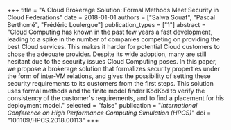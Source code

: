 +++
title = "A Cloud Brokerage Solution: Formal Methods Meet   Security in Cloud Federations"
date = 2018-01-01
authors = ["Salwa Souaf", "Pascal Berthomé", "Frédéric Loulergue"]
publication_types = ["1"]
abstract = "Cloud Computing has known in the past few years a   fast development, leading to a spike in the number   of companies competing on providing the best Cloud   services. This makes it harder for potential Cloud   customers to chose the adequate provider. Despite   its wide adoption, many are still hesitant due to   the security issues Cloud Computing poses. In this   paper, we propose a brokerage solution that   formalizes security properties under the form of   inter-VM relations, and gives the possibility of   setting these security requirements to its customers   from the first steps. This solution uses formal   methods and the finite model finder KodKod to verify   the consistency of the customer's requirements, and   to find a placement for his deployment model."
selected = "false"
publication = "*International Conference on High Performance   Computing Simulation (HPCS)*"
doi = "10.1109/HPCS.2018.00113"
+++

